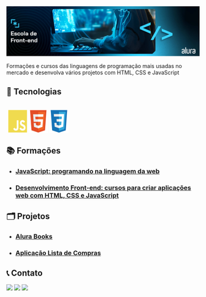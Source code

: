 <img src="./AplicacoesWeb-HTML_CSS_JS/img/front-end_alura.webp">

Formações e cursos das linguagens de programação mais usadas no mercado e desenvolva vários projetos com HTML, CSS e JavaScript

<h2> 🚀 Tecnologias</h2>

<div><br>
    <img>
    <img alt="Misael-Js" height="60" width="50" src="https://raw.githubusercontent.com/devicons/devicon/master/icons/javascript/javascript-plain.svg">
    <img alt="Misael-HTML" height="60" width="50" src="https://raw.githubusercontent.com/devicons/devicon/master/icons/html5/html5-original.svg">
    <img alt="Misael-CSS" height="60" width="50" src="https://raw.githubusercontent.com/devicons/devicon/master/icons/css3/css3-original.svg">
</div>

## 📚 Formações

- ### [JavaScript: programando na linguagem da web](./JavaScriptProgramandoNaLinguagemWeb/menu.md)

- ### [Desenvolvimento Front-end: cursos para criar aplicações web com HTML, CSS e JavaScript](./AplicacoesWeb-HTML_CSS_JS/menu.md)

## 🗂️ Projetos

- ### [Alura Books](./AplicacoesWeb-HTML_CSS_JS/Metodos-De-Array/Projeto_Alura-Books/README.md)

- ### [Aplicação Lista de Compras](./AplicacoesWeb-HTML_CSS_JS/Construindo_Paginas_Dinamicas/Projeto_Lista_de_Compras/README.md)

<h2> 📞 Contato</h2>
<div> 
  <a href="https://instagram.com/misaelvborges" target="_blank"><img src="https://img.shields.io/badge/-Instagram-%23E4405F?style=for-the-badge&logo=instagram&logoColor=white" target="_blank"></a>
  <a href = "mailto:misaelborges1981@gmail.com"><img src="https://img.shields.io/badge/-Gmail-%23333?style=for-the-badge&logo=gmail&logoColor=white" target="_blank"></a>
  <a href="https://www.linkedin.com/in/misael-borges-dev/" target="_blank"><img src="https://img.shields.io/badge/-LinkedIn-%230077B5?style=for-the-badge&logo=linkedin&logoColor=white" target="_blank"></a> 
  </div>
